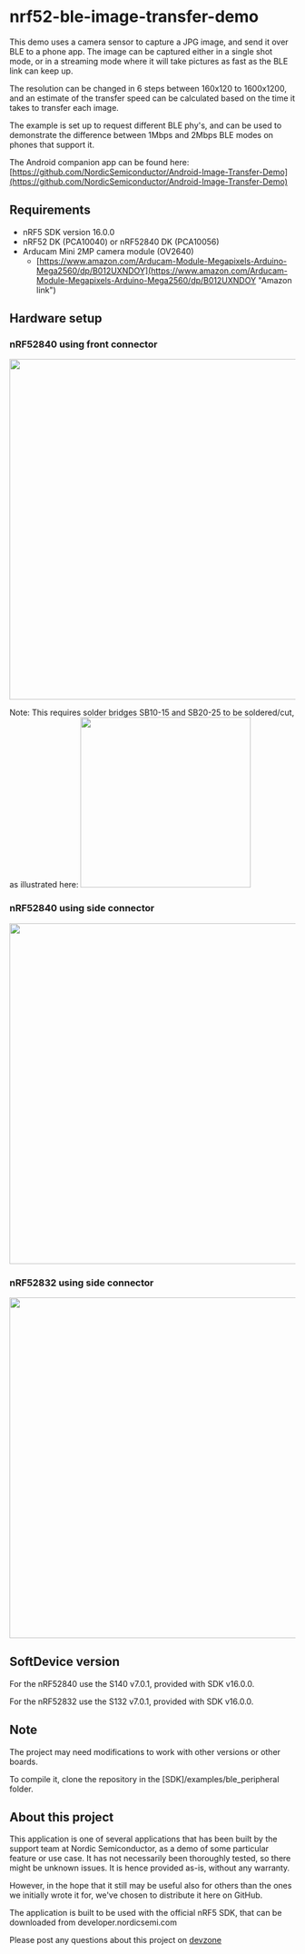 nrf52-ble-image-transfer-demo
=============================
This demo uses a camera sensor to capture a JPG image, and send it over BLE to a phone app. 
The image can be captured either in a single shot mode, or in a streaming mode where it will take pictures as fast as the BLE link can keep up. 

The resolution can be changed in 6 steps between 160x120 to 1600x1200, and an estimate of the transfer speed can be calculated based on the time it takes to transfer each image. 

The example is set up to request different BLE phy's, and can be used to demonstrate the difference between 1Mbps and 2Mbps BLE modes on phones that support it. 

The Android companion app can be found here:     
[https://github.com/NordicSemiconductor/Android-Image-Transfer-Demo](https://github.com/NordicSemiconductor/Android-Image-Transfer-Demo)

Requirements
------------
- nRF5 SDK version 16.0.0
- nRF52 DK (PCA10040) or nRF52840 DK (PCA10056)
- Arducam Mini 2MP camera module (OV2640)
	- [https://www.amazon.com/Arducam-Module-Megapixels-Arduino-Mega2560/dp/B012UXNDOY](https://www.amazon.com/Arducam-Module-Megapixels-Arduino-Mega2560/dp/B012UXNDOY "Amazon link")

Hardware setup
--------------

### nRF52840 using front connector
<img src="https://github.com/NordicSemiconductor/nrf52-ble-image-transfer-demo/blob/master/pics/840_cam_front2.jpg" width="600">

Note: This requires solder bridges SB10-15 and SB20-25 to be soldered/cut, as illustrated here:
<img src="https://github.com/NordicSemiconductor/nrf52-ble-image-transfer-demo/blob/master/pics/grav_sb.PNG" width="300">

### nRF52840 using side connector
<img src="https://github.com/NordicSemiconductor/nrf52-ble-image-transfer-demo/blob/master/pics/840_cam_side.jpg" width="600">

### nRF52832 using side connector
<img src="https://github.com/NordicSemiconductor/nrf52-ble-image-transfer-demo/blob/master/pics/832_with_cam.jpg" width="600">

SoftDevice version
------------------

For the nRF52840 use the S140 v7.0.1, provided with SDK v16.0.0. 

For the nRF52832 use the S132 v7.0.1, provided with SDK v16.0.0.

Note
----

The project may need modifications to work with other versions or other boards. 

To compile it, clone the repository in the [SDK]/examples/ble_peripheral folder.

About this project
------------------
This application is one of several applications that has been built by the support team at Nordic Semiconductor, as a demo of some particular feature or use case. It has not necessarily been thoroughly tested, so there might be unknown issues. It is hence provided as-is, without any warranty. 

However, in the hope that it still may be useful also for others than the ones we initially wrote it for, we've chosen to distribute it here on GitHub. 

The application is built to be used with the official nRF5 SDK, that can be downloaded from developer.nordicsemi.com

Please post any questions about this project on [devzone](https://devzone.nordicsemi.com)